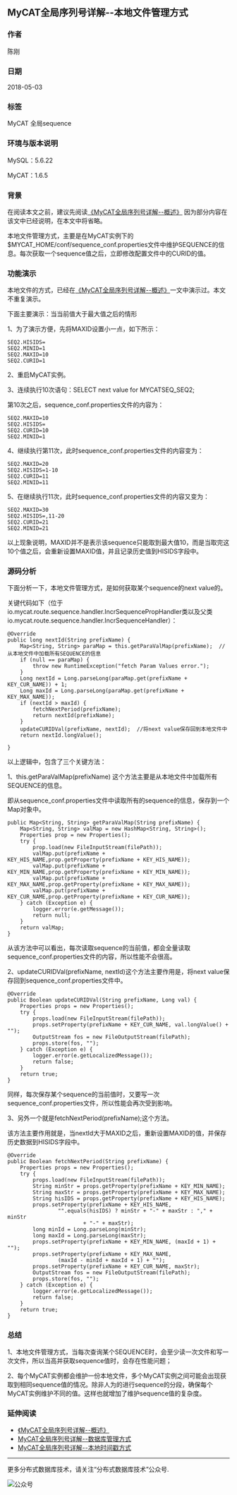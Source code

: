 ## MyCAT全局序列号详解--本地文件管理方式

### 作者
陈刚

### 日期
2018-05-03

### 标签
MyCAT 全局sequence

### 环境与版本说明
MySQL：5.6.22

MyCAT：1.6.5

### 背景
在阅读本文之前，建议先阅读[《MyCAT全局序列号详解--概述》](20180501.md)
因为部分内容在该文中已经说明，在本文中将省略。

本地文件管理方式，主要是在MyCAT实例下的$MYCAT_HOME/conf/sequence_conf.properties文件中维护SEQUENCE的信息。每次获取一个sequence值之后，立即修改配置文件中的CURID的值。

### 功能演示
本地文件的方式，已经在[《MyCAT全局序列号详解--概述》](20180501.md)一文中演示过。本文不重复演示。

下面主要演示：当当前值大于最大值之后的情形

1、为了演示方便，先将MAXID设置小一点，如下所示：
~~~
SEQ2.HISIDS=
SEQ2.MINID=1
SEQ2.MAXID=10
SEQ2.CURID=1
~~~

2、重启MyCAT实例。

3、连续执行10次语句：SELECT next value for MYCATSEQ_SEQ2;

第10次之后，sequence_conf.properties文件的内容为：
~~~
SEQ2.MAXID=10
SEQ2.HISIDS=
SEQ2.CURID=10
SEQ2.MINID=1
~~~

4、继续执行第11次，此时sequence_conf.properties文件的内容变为：
~~~
SEQ2.MAXID=20
SEQ2.HISIDS=1-10
SEQ2.CURID=11
SEQ2.MINID=11
~~~

5、在继续执行11次，此时sequence_conf.properties文件的内容又变为：
~~~
SEQ2.MAXID=30
SEQ2.HISIDS=,11-20
SEQ2.CURID=21
SEQ2.MINID=21
~~~

以上现象说明，MAXID并不是表示该sequence只能取到最大值10，而是当取完这10个值之后，会重新设置MAXID值，并且记录历史值到HISIDS字段中。


### 源码分析
下面分析一下，本地文件管理方式，是如何获取某个sequence的next value的。

关键代码如下（位于io.mycat.route.sequence.handler.IncrSequencePropHandler类以及父类io.mycat.route.sequence.handler.IncrSequenceHandler）：
~~~
@Override
public long nextId(String prefixName) {
	Map<String, String> paraMap = this.getParaValMap(prefixName);  //从本地文件中加载所有SEQUENCE的信息
	if (null == paraMap) {
		throw new RuntimeException("fetch Param Values error.");
	}
	Long nextId = Long.parseLong(paraMap.get(prefixName + KEY_CUR_NAME)) + 1;
	Long maxId = Long.parseLong(paraMap.get(prefixName + KEY_MAX_NAME));
	if (nextId > maxId) {
		fetchNextPeriod(prefixName);
		return nextId(prefixName);
	}
	updateCURIDVal(prefixName, nextId);  //将next value保存回到本地文件中
	return nextId.longValue();

}
~~~

以上逻辑中，包含了三个关键方法：

1、this.getParaValMap(prefixName) 这个方法主要是从本地文件中加载所有SEQUENCE的信息。

即从sequence_conf.properties文件中读取所有的sequence的信息，保存到一个Map对象中。
~~~
public Map<String, String> getParaValMap(String prefixName) {
	Map<String, String> valMap = new HashMap<String, String>();
	Properties prop = new Properties();
	try {
		prop.load(new FileInputStream(filePath));
		valMap.put(prefixName + KEY_HIS_NAME,prop.getProperty(prefixName + KEY_HIS_NAME));
		valMap.put(prefixName + KEY_MIN_NAME,prop.getProperty(prefixName + KEY_MIN_NAME));
		valMap.put(prefixName + KEY_MAX_NAME,prop.getProperty(prefixName + KEY_MAX_NAME));
		valMap.put(prefixName + KEY_CUR_NAME,prop.getProperty(prefixName + KEY_CUR_NAME));
	} catch (Exception e) {
		logger.error(e.getMessage());
		return null;
	}
	return valMap;
}
~~~
从该方法中可以看出，每次读取sequence的当前值，都会全量读取sequence_conf.properties文件的内容，所以性能不会很高。

2、updateCURIDVal(prefixName, nextId)这个方法主要作用是，将next value保存回到sequence_conf.properties文件中。
~~~
@Override
public Boolean updateCURIDVal(String prefixName, Long val) {
	Properties props = new Properties();
	try {
		props.load(new FileInputStream(filePath));
		props.setProperty(prefixName + KEY_CUR_NAME, val.longValue() + "");
		OutputStream fos = new FileOutputStream(filePath);
		props.store(fos, "");
	} catch (Exception e) {
		logger.error(e.getLocalizedMessage());
		return false;
	}
	return true;
}
~~~
同样，每次保存某个sequence的当前值时，又要写一次sequence_conf.properties文件，所以性能会再次受到影响。

3、另外一个就是fetchNextPeriod(prefixName);这个方法。

该方法主要作用就是，当nextId大于MAXID之后，重新设置MAXID的值，并保存历史数据到HISIDS字段中。
~~~
@Override
public Boolean fetchNextPeriod(String prefixName) {
	Properties props = new Properties();
	try {
		props.load(new FileInputStream(filePath));
		String minStr = props.getProperty(prefixName + KEY_MIN_NAME);
		String maxStr = props.getProperty(prefixName + KEY_MAX_NAME);
		String hisIDS = props.getProperty(prefixName + KEY_HIS_NAME);
		props.setProperty(prefixName + KEY_HIS_NAME,
				"".equals(hisIDS) ? minStr + "-" + maxStr : "," + minStr
						+ "-" + maxStr);
		long minId = Long.parseLong(minStr);
		long maxId = Long.parseLong(maxStr);
		props.setProperty(prefixName + KEY_MIN_NAME, (maxId + 1) + "");
		props.setProperty(prefixName + KEY_MAX_NAME,
				(maxId - minId + maxId + 1) + "");
		props.setProperty(prefixName + KEY_CUR_NAME, maxStr);
		OutputStream fos = new FileOutputStream(filePath);
		props.store(fos, "");
	} catch (Exception e) {
		logger.error(e.getLocalizedMessage());
		return false;
	}
	return true;
}
~~~

### 总结
1、本地文件管理方式，当每次查询某个SEQUENCE时，会至少读一次文件和写一次文件，所以当高并获取sequence值时，会存在性能问题；

2、每个MyCAT实例都会维护一份本地文件，多个MyCAT实例之间可能会出现获取到相同sequence值的情况。除非人为的进行sequence的分段，确保每个MyCAT实例维护不同的值。这样也就增加了维护sequence值的复杂度。


### 延伸阅读
* [《MyCAT全局序列号详解--概述》](20180501.md)
* [MyCAT全局序列号详解--数据库管理方式](20180505.md)
* [MyCAT全局序列号详解--本地时间戳方式](20180507.md)

---
更多分布式数据库技术，请关注“分布式数据库技术”公众号.

![公众号](../../DRDS-X.jpg)